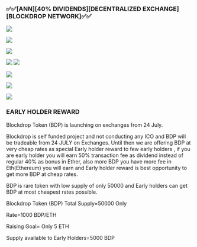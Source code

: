 ### ✅✅[ANN][40% DIVIDENDS][DECENTRALIZED EXCHANGE][BLOCKDROP NETWORK]✅✅ 

![](https://i.imgur.com/A8gKm3Z.png)

![](https://i.imgur.com/tnvXet3.png)

![](https://i.imgur.com/KHbBv0n.png)

![](https://i.imgur.com/UThhA9p.png)
![](https://i.imgur.com/LAdPN0a.png)

![](https://i.imgur.com/8XdpbKe.png)

![](https://i.imgur.com/HwgxIeQ.png)

![](https://i.imgur.com/plApNAT.png)


### EARLY HOLDER REWARD

Blockdrop Token (BDP) is launching on exchanges from 24 July.

Blockdrop is self funded project and not conducting any ICO and BDP will be tradeable from 24 JULY on Exchanges. Until then we are offering BDP at very cheap rates as special Early holder reward to few early holders , if you are early holder you will earn 50% transaction fee as dividend instead of regular 40% as bonus in Ether, also more BDP you have more fee in Eth(Ethereum) you will earn and Early holder reward is best opportunity to get more BDP at cheap rates.

BDP is rare token with low supply of only 50000 and Early holders can get BDP at most cheapest rates possible.

Blockdrop Token (BDP) Total Supply=50000 Only

Rate=1000 BDP/ETH

Raising Goal= Only 5 ETH

Supply available to Early Holders=5000 BDP

